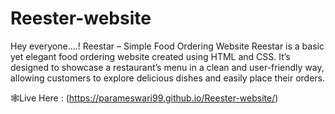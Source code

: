 # Reester-website
Hey everyone....!
Reestar – Simple Food Ordering Website
Reestar is a basic yet elegant food ordering website created using HTML and CSS. It’s designed to showcase a restaurant’s menu in a clean and user-friendly way, allowing customers to explore delicious dishes and easily place their orders.

🕸️Live Here : (https://parameswari99.github.io/Reester-website/)
